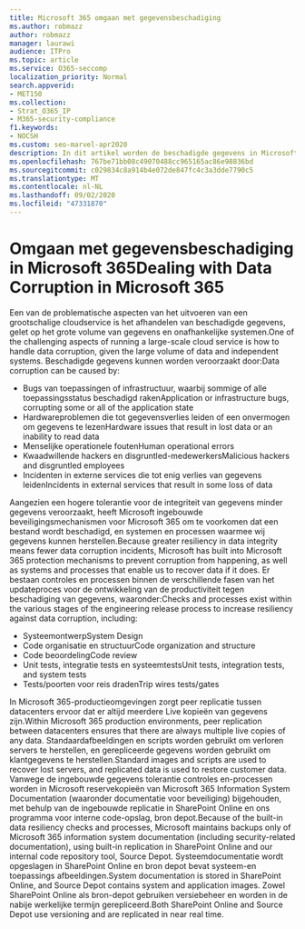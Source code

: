 ```yaml
---
title: Microsoft 365 omgaan met gegevensbeschadiging
ms.author: robmazz
author: robmazz
manager: laurawi
audience: ITPro
ms.topic: article
ms.service: O365-seccomp
localization_priority: Normal
search.appverid:
- MET150
ms.collection:
- Strat_O365_IP
- M365-security-compliance
f1.keywords:
- NOCSH
ms.custom: seo-marvel-apr2020
description: In dit artikel worden de beschadigde gegevens in Microsoft 365 besproken en de inspanningen van Microsoft getroffen om gegevens te voorkomen en te herstellen.
ms.openlocfilehash: 767be71bb08c49070488cc965165ac86e98836bd
ms.sourcegitcommit: c029834c8a914b4e072de847fc4c3a3dde7790c5
ms.translationtype: MT
ms.contentlocale: nl-NL
ms.lasthandoff: 09/02/2020
ms.locfileid: "47331870"
---
```

# <a name="dealing-with-data-corruption-in-microsoft-365"></a><span data-ttu-id="d3307-103">Omgaan met gegevensbeschadiging in Microsoft 365</span><span class="sxs-lookup"><span data-stu-id="d3307-103">Dealing with Data Corruption in Microsoft 365</span></span>

<span data-ttu-id="d3307-104">Een van de problematische aspecten van het uitvoeren van een grootschalige cloudservice is het afhandelen van beschadigde gegevens, gelet op het grote volume van gegevens en onafhankelijke systemen.</span><span class="sxs-lookup"><span data-stu-id="d3307-104">One of the challenging aspects of running a large-scale cloud service is how to handle data corruption, given the large volume of data and independent systems.</span></span> <span data-ttu-id="d3307-105">Beschadigde gegevens kunnen worden veroorzaakt door:</span><span class="sxs-lookup"><span data-stu-id="d3307-105">Data corruption can be caused by:</span></span>

- <span data-ttu-id="d3307-106">Bugs van toepassingen of infrastructuur, waarbij sommige of alle toepassingsstatus beschadigd raken</span><span class="sxs-lookup"><span data-stu-id="d3307-106">Application or infrastructure bugs, corrupting some or all of the application state</span></span>
- <span data-ttu-id="d3307-107">Hardwareproblemen die tot gegevensverlies leiden of een onvermogen om gegevens te lezen</span><span class="sxs-lookup"><span data-stu-id="d3307-107">Hardware issues that result in lost data or an inability to read data</span></span>
- <span data-ttu-id="d3307-108">Menselijke operationele fouten</span><span class="sxs-lookup"><span data-stu-id="d3307-108">Human operational errors</span></span>
- <span data-ttu-id="d3307-109">Kwaadwillende hackers en disgruntled-medewerkers</span><span class="sxs-lookup"><span data-stu-id="d3307-109">Malicious hackers and disgruntled employees</span></span>
- <span data-ttu-id="d3307-110">Incidenten in externe services die tot enig verlies van gegevens leiden</span><span class="sxs-lookup"><span data-stu-id="d3307-110">Incidents in external services that result in some loss of data</span></span>

<span data-ttu-id="d3307-111">Aangezien een hogere tolerantie voor de integriteit van gegevens minder gegevens veroorzaakt, heeft Microsoft ingebouwde beveiligingsmechanismen voor Microsoft 365 om te voorkomen dat een bestand wordt beschadigd, en systemen en processen waarmee wij gegevens kunnen herstellen.</span><span class="sxs-lookup"><span data-stu-id="d3307-111">Because greater resiliency in data integrity means fewer data corruption incidents, Microsoft has built into Microsoft 365 protection mechanisms to prevent corruption from happening, as well as systems and processes that enable us to recover data if it does.</span></span> <span data-ttu-id="d3307-112">Er bestaan controles en processen binnen de verschillende fasen van het updateproces voor de ontwikkeling van de productiviteit tegen beschadiging van gegevens, waaronder:</span><span class="sxs-lookup"><span data-stu-id="d3307-112">Checks and processes exist within the various stages of the engineering release process to increase resiliency against data corruption, including:</span></span>

- <span data-ttu-id="d3307-113">Systeemontwerp</span><span class="sxs-lookup"><span data-stu-id="d3307-113">System Design</span></span>
- <span data-ttu-id="d3307-114">Code organisatie en structuur</span><span class="sxs-lookup"><span data-stu-id="d3307-114">Code organization and structure</span></span>
- <span data-ttu-id="d3307-115">Code beoordeling</span><span class="sxs-lookup"><span data-stu-id="d3307-115">Code review</span></span>
- <span data-ttu-id="d3307-116">Unit tests, integratie tests en systeemtests</span><span class="sxs-lookup"><span data-stu-id="d3307-116">Unit tests, integration tests, and system tests</span></span>
- <span data-ttu-id="d3307-117">Tests/poorten voor reis draden</span><span class="sxs-lookup"><span data-stu-id="d3307-117">Trip wires tests/gates</span></span>

<span data-ttu-id="d3307-118">In Microsoft 365-productieomgevingen zorgt peer replicatie tussen datacenters ervoor dat er altijd meerdere Live kopieën van gegevens zijn.</span><span class="sxs-lookup"><span data-stu-id="d3307-118">Within Microsoft 365 production environments, peer replication between datacenters ensures that there are always multiple live copies of any data.</span></span> <span data-ttu-id="d3307-119">Standaardafbeeldingen en scripts worden gebruikt om verloren servers te herstellen, en gerepliceerde gegevens worden gebruikt om klantgegevens te herstellen.</span><span class="sxs-lookup"><span data-stu-id="d3307-119">Standard images and scripts are used to recover lost servers, and replicated data is used to restore customer data.</span></span> <span data-ttu-id="d3307-120">Vanwege de ingebouwde gegevens tolerantie controles en-processen worden in Microsoft reservekopieën van Microsoft 365 Information System Documentation (waaronder documentatie voor beveiliging) bijgehouden, met behulp van de ingebouwde replicatie in SharePoint Online en ons programma voor interne code-opslag, bron depot.</span><span class="sxs-lookup"><span data-stu-id="d3307-120">Because of the built-in data resiliency checks and processes, Microsoft maintains backups only of Microsoft 365 information system documentation (including security-related documentation), using built-in replication in SharePoint Online and our internal code repository tool, Source Depot.</span></span> <span data-ttu-id="d3307-121">Systeemdocumentatie wordt opgeslagen in SharePoint Online en bron depot bevat systeem-en toepassings afbeeldingen.</span><span class="sxs-lookup"><span data-stu-id="d3307-121">System documentation is stored in SharePoint Online, and Source Depot contains system and application images.</span></span> <span data-ttu-id="d3307-122">Zowel SharePoint Online als bron-depot gebruiken versiebeheer en worden in de nabije werkelijke termijn gerepliceerd.</span><span class="sxs-lookup"><span data-stu-id="d3307-122">Both SharePoint Online and Source Depot use versioning and are replicated in near real time.</span></span>
